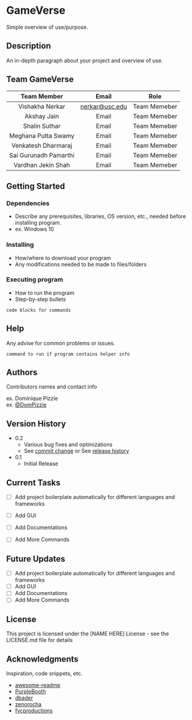 # GameVerse

Simple overview of use/purpose.

## Description

An in-depth paragraph about your project and overview of use.

## Team GameVerse

| Team Member   | Email       | Role          |
| :-------------: | :-------------: | :-------------: | 
| Vishakha Nerkar  | nerkar@usc.edu         | Team Memeber  |
| Akshay Jain  | Email         | Team Memeber  |
| Shalin Suthar  | Email         | Team Memeber  |
| Meghana Putta Swamy  | Email         | Team Memeber  |
| Venkatesh Dharmaraj  | Email         | Team Memeber  |
| Sai Gurunadh Pamarthi  | Email         | Team Memeber  |
| Vardhan Jekin Shah  | Email         | Team Memeber  |

## Getting Started

### Dependencies

* Describe any prerequisites, libraries, OS version, etc., needed before installing program.
* ex. Windows 10

### Installing

* How/where to download your program
* Any modifications needed to be made to files/folders

### Executing program

* How to run the program
* Step-by-step bullets
```
code blocks for commands
```

## Help

Any advise for common problems or issues.
```
command to run if program contains helper info
```

## Authors

Contributors names and contact info

ex. Dominique Pizzie  
ex. [@DomPizzie](https://twitter.com/dompizzie)

## Version History

* 0.2
    * Various bug fixes and optimizations
    * See [commit change]() or See [release history]()
* 0.1
    * Initial Release

## Current Tasks

- [ ] Add project boilerplate automatically for different languages and frameworks
- [ ] Add GUI
- [ ] Add Documentations
- [ ] Add More Commands


## Future Updates

- [ ] Add project boilerplate automatically for different languages and frameworks
- [ ] Add GUI
- [ ] Add Documentations
- [ ] Add More Commands

## License

This project is licensed under the [NAME HERE] License - see the LICENSE.md file for details

## Acknowledgments

Inspiration, code snippets, etc.
* [awesome-readme](https://github.com/matiassingers/awesome-readme)
* [PurpleBooth](https://gist.github.com/PurpleBooth/109311bb0361f32d87a2)
* [dbader](https://github.com/dbader/readme-template)
* [zenorocha](https://gist.github.com/zenorocha/4526327)
* [fvcproductions](https://gist.github.com/fvcproductions/1bfc2d4aecb01a834b46)
